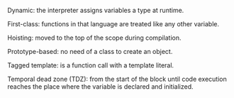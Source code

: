 Dynamic:  the interpreter assigns variables a type at runtime.

First-class: functions in that language are treated like any other variable.

Hoisting: moved to the top of the scope during compilation.

Prototype-based: no need of a class to create an object.

Tagged template: is a function call with a template literal. 

Temporal dead zone (TDZ): from the start of the block until code execution reaches the place where the variable is declared and initialized.